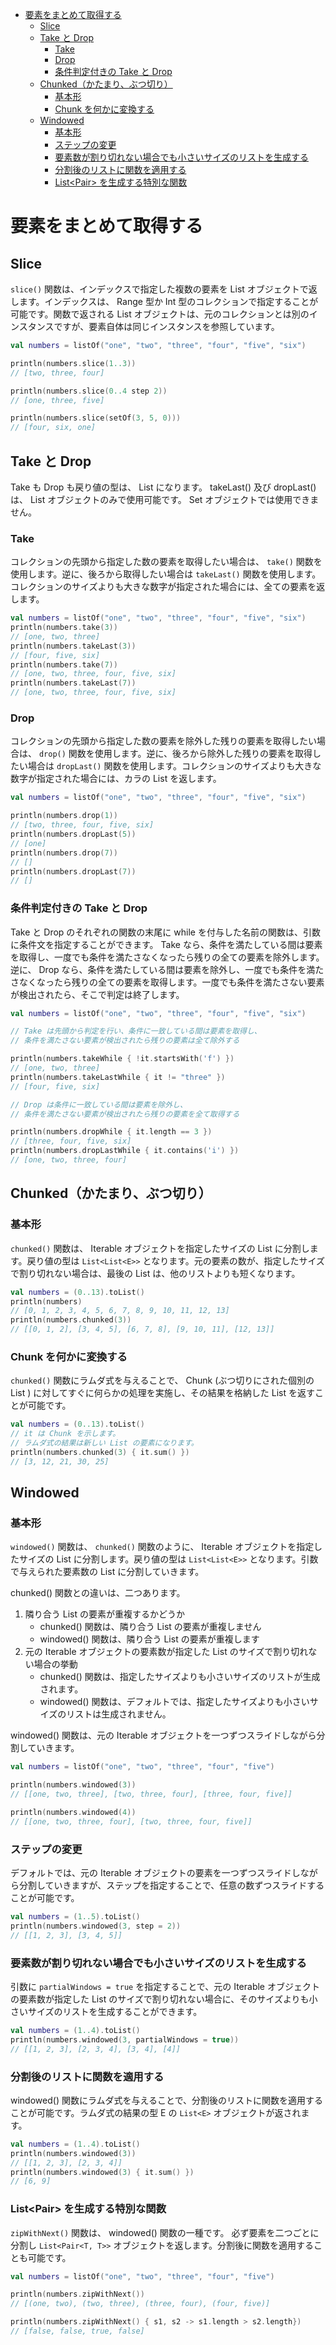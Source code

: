 - [要素をまとめて取得する](#要素をまとめて取得する)
  - [Slice](#slice)
  - [Take と Drop](#take-と-drop)
    - [Take](#take)
    - [Drop](#drop)
    - [条件判定付きの Take と Drop](#条件判定付きの-take-と-drop)
  - [Chunked（かたまり、ぶつ切り）](#chunkedかたまりぶつ切り)
    - [基本形](#基本形)
    - [Chunk を何かに変換する](#chunk-を何かに変換する)
  - [Windowed](#windowed)
    - [基本形](#基本形-1)
    - [ステップの変更](#ステップの変更)
    - [要素数が割り切れない場合でも小さいサイズのリストを生成する](#要素数が割り切れない場合でも小さいサイズのリストを生成する)
    - [分割後のリストに関数を適用する](#分割後のリストに関数を適用する)
    - [List\<Pair\> を生成する特別な関数](#listpair-を生成する特別な関数)


# 要素をまとめて取得する

## Slice

`slice()` 関数は、インデックスで指定した複数の要素を List オブジェクトで返します。インデックスは、 Range 型か Int 型のコレクションで指定することが可能です。関数で返される List オブジェクトは、元のコレクションとは別のインスタンスですが、要素自体は同じインスタンスを参照しています。

```kotlin
val numbers = listOf("one", "two", "three", "four", "five", "six")    

println(numbers.slice(1..3))
// [two, three, four]

println(numbers.slice(0..4 step 2))
// [one, three, five]

println(numbers.slice(setOf(3, 5, 0)))
// [four, six, one]
```


## Take と Drop

Take も Drop も戻り値の型は、 List になります。 takeLast() 及び dropLast() は、 List オブジェクトのみで使用可能です。 Set オブジェクトでは使用できません。


### Take

コレクションの先頭から指定した数の要素を取得したい場合は、 `take()` 関数を使用します。逆に、後ろから取得したい場合は `takeLast()` 関数を使用します。コレクションのサイズよりも大きな数字が指定された場合には、全ての要素を返します。

```kotlin
val numbers = listOf("one", "two", "three", "four", "five", "six")
println(numbers.take(3))
// [one, two, three]
println(numbers.takeLast(3))
// [four, five, six]
println(numbers.take(7))
// [one, two, three, four, five, six]
println(numbers.takeLast(7))
// [one, two, three, four, five, six]
```


### Drop

コレクションの先頭から指定した数の要素を除外した残りの要素を取得したい場合は、 `drop()` 関数を使用します。逆に、後ろから除外した残りの要素を取得したい場合は `dropLast()` 関数を使用します。コレクションのサイズよりも大きな数字が指定された場合には、カラの List を返します。

```kotlin
val numbers = listOf("one", "two", "three", "four", "five", "six")

println(numbers.drop(1))
// [two, three, four, five, six]
println(numbers.dropLast(5))
// [one]
println(numbers.drop(7))
// []
println(numbers.dropLast(7))
// []
```


### 条件判定付きの Take と Drop

Take と Drop のそれぞれの関数の末尾に while を付与した名前の関数は、引数に条件文を指定することができます。 Take なら、条件を満たしている間は要素を取得し、一度でも条件を満たさなくなったら残りの全ての要素を除外します。逆に、 Drop なら、条件を満たしている間は要素を除外し、一度でも条件を満たさなくなったら残りの全ての要素を取得します。一度でも条件を満たさない要素が検出されたら、そこで判定は終了します。

```kotlin
val numbers = listOf("one", "two", "three", "four", "five", "six")

// Take は先頭から判定を行い、条件に一致している間は要素を取得し、
// 条件を満たさない要素が検出されたら残りの要素は全て除外する

println(numbers.takeWhile { !it.startsWith('f') })
// [one, two, three]
println(numbers.takeLastWhile { it != "three" })
// [four, five, six]

// Drop は条件に一致している間は要素を除外し、
// 条件を満たさない要素が検出されたら残りの要素を全て取得する

println(numbers.dropWhile { it.length == 3 })
// [three, four, five, six]
println(numbers.dropLastWhile { it.contains('i') })
// [one, two, three, four]
```


## Chunked（かたまり、ぶつ切り）

### 基本形

`chunked()` 関数は、 Iterable オブジェクトを指定したサイズの List に分割します。戻り値の型は `List<List<E>>` となります。元の要素の数が、指定したサイズで割り切れない場合は、最後の List は、他のリストよりも短くなります。

```kotlin
val numbers = (0..13).toList()
println(numbers)
// [0, 1, 2, 3, 4, 5, 6, 7, 8, 9, 10, 11, 12, 13]
println(numbers.chunked(3))
// [[0, 1, 2], [3, 4, 5], [6, 7, 8], [9, 10, 11], [12, 13]]
```


### Chunk を何かに変換する

`chunked()` 関数にラムダ式を与えることで、 Chunk (ぶつ切りにされた個別の List ) に対してすぐに何らかの処理を実施し、その結果を格納した List を返すことが可能です。

```kotlin
val numbers = (0..13).toList() 
// it は Chunk を示します。
// ラムダ式の結果は新しい List の要素になります。
println(numbers.chunked(3) { it.sum() })
// [3, 12, 21, 30, 25]
```


## Windowed

### 基本形

`windowed()` 関数は、 `chunked()` 関数のように、 Iterable オブジェクトを指定したサイズの List に分割します。戻り値の型は `List<List<E>>` となります。引数で与えられた要素数の List に分割していきます。

chunked() 関数との違いは、二つあります。

1. 隣り合う List の要素が重複するかどうか
   - chunked() 関数は、隣り合う List の要素が重複しません
   - windowed() 関数は、隣り合う List の要素が重複します
2. 元の Iterable オブジェクトの要素数が指定した List のサイズで割り切れない場合の挙動
   - chunked() 関数は、指定したサイズよりも小さいサイズのリストが生成されます。
   - windowed() 関数は、デフォルトでは、指定したサイズよりも小さいサイズのリストは生成されません。

windowed() 関数は、元の Iterable オブジェクトを一つずつスライドしながら分割していきます。

```kotlin
val numbers = listOf("one", "two", "three", "four", "five")    

println(numbers.windowed(3))
// [[one, two, three], [two, three, four], [three, four, five]]

println(numbers.windowed(4))
// [[one, two, three, four], [two, three, four, five]]
```


### ステップの変更

デフォルトでは、元の Iterable オブジェクトの要素を一つずつスライドしながら分割していきますが、ステップを指定することで、任意の数ずつスライドすることが可能です。

```kotlin
val numbers = (1..5).toList()
println(numbers.windowed(3, step = 2))
// [[1, 2, 3], [3, 4, 5]]
```


### 要素数が割り切れない場合でも小さいサイズのリストを生成する

引数に `partialWindows = true` を指定することで、元の Iterable オブジェクトの要素数が指定した List のサイズで割り切れない場合に、そのサイズよりも小さいサイズのリストを生成することができます。

```kotlin
val numbers = (1..4).toList()
println(numbers.windowed(3, partialWindows = true))
// [[1, 2, 3], [2, 3, 4], [3, 4], [4]]
```


### 分割後のリストに関数を適用する

windowed() 関数にラムダ式を与えることで、分割後のリストに関数を適用することが可能です。ラムダ式の結果の型 E の `List<E>` オブジェクトが返されます。

```kotlin
val numbers = (1..4).toList()
println(numbers.windowed(3))
// [[1, 2, 3], [2, 3, 4]]
println(numbers.windowed(3) { it.sum() })
// [6, 9]
```


### List\<Pair> を生成する特別な関数

`zipWithNext()` 関数は、 windowed() 関数の一種です。 必ず要素を二つごとに分割し `List<Pair<T, T>>` オブジェクトを返します。分割後に関数を適用することも可能です。

```kotlin
val numbers = listOf("one", "two", "three", "four", "five")    

println(numbers.zipWithNext())
// [(one, two), (two, three), (three, four), (four, five)]

println(numbers.zipWithNext() { s1, s2 -> s1.length > s2.length})
// [false, false, true, false]
```




